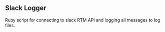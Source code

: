 ## Slack Logger

Ruby script for connecting to slack RTM API
and logging all messages to log files.
